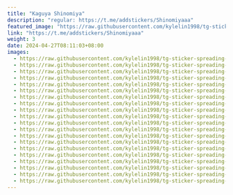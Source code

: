 ```yaml
---
title: "Kaguya Shinomiya"
description: "regular: https://t.me/addstickers/Shinomiyaaa"
featured_image: "https://raw.githubusercontent.com/kylelin1998/tg-sticker-spreading-worldwide-images/main/img/c17fb853-9342-4d8f-b13f-c01bb20ebdd9.jpg"
link: "https://t.me/addstickers/Shinomiyaaa"
weight: 3
date: 2024-04-27T08:11:03+08:00
images:
  - https://raw.githubusercontent.com/kylelin1998/tg-sticker-spreading-worldwide-images/main/img/c17fb853-9342-4d8f-b13f-c01bb20ebdd9.jpg
  - https://raw.githubusercontent.com/kylelin1998/tg-sticker-spreading-worldwide-images/main/img/71310356-f61c-4c17-855b-71c3e084a617.jpg
  - https://raw.githubusercontent.com/kylelin1998/tg-sticker-spreading-worldwide-images/main/img/8a1a28a7-b390-4b88-9cc9-4cb3aad3c821.jpg
  - https://raw.githubusercontent.com/kylelin1998/tg-sticker-spreading-worldwide-images/main/img/e88a282f-5cb9-499a-95e7-6fdbd4e0cfac.jpg
  - https://raw.githubusercontent.com/kylelin1998/tg-sticker-spreading-worldwide-images/main/img/50f297dd-0d67-492b-a056-e1fa35947446.jpg
  - https://raw.githubusercontent.com/kylelin1998/tg-sticker-spreading-worldwide-images/main/img/d71721a0-ec34-4f34-adab-530647c782ee.jpg
  - https://raw.githubusercontent.com/kylelin1998/tg-sticker-spreading-worldwide-images/main/img/9ae922de-97fc-4ed9-8039-3607a8bebec9.jpg
  - https://raw.githubusercontent.com/kylelin1998/tg-sticker-spreading-worldwide-images/main/img/048cdbc7-372e-4171-a875-d2b380cca49a.jpg
  - https://raw.githubusercontent.com/kylelin1998/tg-sticker-spreading-worldwide-images/main/img/6d681036-5bb2-4a6d-842b-0c7d873bf908.jpg
  - https://raw.githubusercontent.com/kylelin1998/tg-sticker-spreading-worldwide-images/main/img/1824771b-4758-4042-8c16-81ff67ea3821.jpg
  - https://raw.githubusercontent.com/kylelin1998/tg-sticker-spreading-worldwide-images/main/img/ac7038a0-8d27-4465-bc85-29487b3d165d.jpg
  - https://raw.githubusercontent.com/kylelin1998/tg-sticker-spreading-worldwide-images/main/img/725181b7-468f-4ada-8508-cfe52a31663c.jpg
  - https://raw.githubusercontent.com/kylelin1998/tg-sticker-spreading-worldwide-images/main/img/8f4a02ef-35f8-428d-848e-9f07af57e512.jpg
  - https://raw.githubusercontent.com/kylelin1998/tg-sticker-spreading-worldwide-images/main/img/c115061a-043f-4f22-b832-4058f4331b18.jpg
  - https://raw.githubusercontent.com/kylelin1998/tg-sticker-spreading-worldwide-images/main/img/90a47e61-2c60-4d01-a84d-ec412f9584e1.jpg
  - https://raw.githubusercontent.com/kylelin1998/tg-sticker-spreading-worldwide-images/main/img/d8e5d868-ce98-4844-85b2-b83581bd9bd4.jpg
  - https://raw.githubusercontent.com/kylelin1998/tg-sticker-spreading-worldwide-images/main/img/b25295cc-dfa7-43fe-85c4-10e9054276eb.jpg
  - https://raw.githubusercontent.com/kylelin1998/tg-sticker-spreading-worldwide-images/main/img/2401eb3e-7b5b-4716-a602-90f912670b88.jpg
  - https://raw.githubusercontent.com/kylelin1998/tg-sticker-spreading-worldwide-images/main/img/f7e051d4-b495-434b-a96c-168aba093bca.jpg
  - https://raw.githubusercontent.com/kylelin1998/tg-sticker-spreading-worldwide-images/main/img/75350508-7913-4cc8-a624-a03ea375a2e6.jpg
---
```

